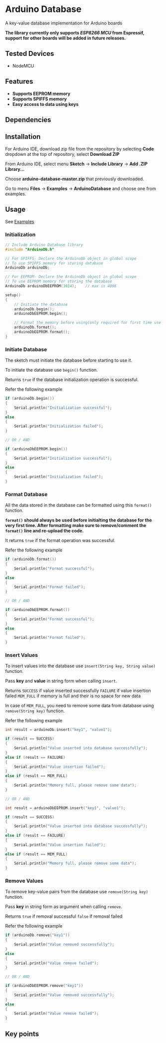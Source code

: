 # Arduino Database

A key-value database implementation for Arduino boards

**The library currently only supports _ESP8266 MCU_ from Espressif, support for other boards will be added in future releases.**




## Tested Devices

* NodeMCU




## Features

* **Supports EEPROM memory**
* **Supports SPIFFS memory**
* **Easy access to data using keys**




## Dependencies




## Installation

For Arduino IDE, download zip file from the repository by selecting **Code** dropdown at the top of repository, select **Download ZIP**

From Arduino IDE, select menu **Sketch** -> **Include Library** -> **Add .ZIP Library...**

Choose **arduino-database-master.zip** that previously downloaded.

Go to menu **Files** -> **Examples** -> **ArduinoDatabase** and choose one from examples.




## Usage

See [Examples](/examples)

### Initialization

```C++
// Include Arduino Database library
#include "ArduinoDb.h"

// For SPIFFS- Declare the ArduinoDb object in global scope
// To use SPIFFS memory for storing database
ArduinoDb arduinoDb;

// For EEPROM- Declare the ArduinoDb object in global scope
// To use EEPROM memory for storing the database
ArduinoDb arduinoDbEEPROM(1024);	// max is 4096

setup()
{
	// Initiate the database
	arduinoDb.begin();
	arduinoDbEEPROM.begin();

	// Format the memory before using(only required for first time use of library)
	arduinoDb.format();
	arduinoDbEEPROM.format();
}
```


### Initiate Database

The sketch must initiate the database before starting to use it.

To initiate the database use `begin()` function.

Returns `true` if the database initialization operation is successful.

Refer the following example

```C++
if (arduinoDb.begin())
{
	Serial.println("Initialization successful");
}
else
{
	Serial.println("Initialization failed");
}

// OR / AND

if (arduinoDbEEPROM.begin())
{
	Serial.println("Initialization successful");
}
else
{
	Serial.println("Initialization failed");
}
```


### Format Database

All the data stored in the database can be formatted using this `format()` function.

**`format()` should always be used before initialting the database for the very first time. After formatting make sure to remove/comment the `format()` line and re-upload the code.**

It returns `true` if the format operation was successful.

Refer the following example

```C++
if (arduinoDb.format())
{
	Serial.println("Format successful");
}
else
{
	Serial.println("Format failed");
}

// OR / AND

if (arduinoDbEEPROM.format())
{
	Serial.println("Format successful");
}
else
{
	Serial.println("Format failed");
}
```


### Insert Values

To insert values into the database use `insert(String key, String value)` function.

Pass **key** and **value** in string form when calling `insert`.

Returns `SUCCESS` if value inserted successfully
		`FAILURE` if value insertion failed
		`MEM_FULL` if memory is full and their is no space for new data

In case of `MEM_FULL`, you need to remove some data from database using `remove(String key)` function.

Refer the following example

```C++
int result = arduinoDb.insert("key1", "value1");

if (result == SUCCESS)
{
	Serial.println("Value inserted into database successfully");
}
else if (result == FAILURE)
{
	Serial.println("Value insertion failed");
}
else if (result == MEM_FULL)
{
	Serial.println("Memory full, please remove some data");
}

// OR / AND

int result = arduinoDbEEPROM.insert("key1", "value1");

if (result == SUCCESS)
{
	Serial.println("Value inserted into database successfully");
}
else if (result == FAILURE)
{
	Serial.println("Value insertion failed");
}
else if (result == MEM_FULL)
{
	Serial.println("Memory full, please remove some data");
}
```


### Remove Values

To remove key-value pairs from the database use `remove(String key)` function.

Pass **key** in string form as argument when calling `remove`.

Returns `true` if removal successful
		`false` if removal failed

Refer the following example

```C++
if (arduinoDb.remove("key1"))
{
	Serial.println("Value removed successfully");
}
else
{
	Serial.println("Value remove failed");
}

// OR / AND

if (arduinoDbEEPROM.remove("key1"))
{
	Serial.println("Value removed successfully");
}
else
{
	Serial.println("Value remove failed");
}
```


## Key points